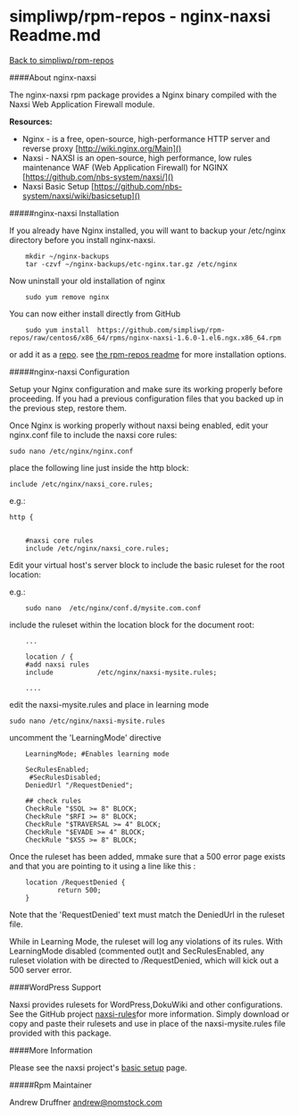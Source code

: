 simpliwp/rpm-repos - nginx-naxsi Readme.md
===========

[Back to simpliwp/rpm-repos](https://github.com/simpliwp/rpm-repos/blob/master/README.md)


####About nginx-naxsi

The nginx-naxsi rpm package provides a Nginx binary compiled with the Naxsi Web Application Firewall module.


**Resources:**


* Nginx - is a free, open-source, high-performance HTTP server and reverse proxy [http://wiki.nginx.org/Main]()
* Naxsi  -  NAXSI is an open-source, high performance, low rules maintenance WAF (Web Application Firewall) for NGINX 
[https://github.com/nbs-system/naxsi/]()
* Naxsi Basic Setup [https://github.com/nbs-system/naxsi/wiki/basicsetup]()




#####nginx-naxsi Installation

If you already have Nginx installed, you will want to backup your /etc/nginx directory before you install nginx-naxsi.

		mkdir ~/nginx-backups
		tar -czvf ~/nginx-backups/etc-nginx.tar.gz /etc/nginx

Now uninstall your old installation of nginx

		sudo yum remove nginx

You can now either install directly from GitHub 

		sudo yum install  https://github.com/simpliwp/rpm-repos/raw/centos6/x86_64/rpms/nginx-naxsi-1.6.0-1.el6.ngx.x86_64.rpm  
		

or add it as a [repo](https://github.com/simpliwp/rpm-repos/blob/master/README.md#how-to-install-a-repo). see [the rpm-repos readme](https://github.com/simpliwp/rpm-repos/blob/master/README.md) for more installation  options.





#####nginx-naxsi Configuration

Setup your Nginx configuration and make sure its working properly before proceeding. If you had a previous configuration files that you backed up in the previous step, restore them.

Once Nginx is working properly without naxsi being enabled, edit your nginx.conf file to include the naxsi core rules:

	sudo nano /etc/nginx/nginx.conf

place the following line just inside the http block:

	include /etc/nginx/naxsi_core.rules;

e.g.: 

	http {


		#naxsi core rules
		include /etc/nginx/naxsi_core.rules;




Edit your virtual host's server block to include the basic ruleset for the root location:

e.g.: 	

		sudo nano  /etc/nginx/conf.d/mysite.com.conf

include the ruleset within the location block for the document root:

		...
		
		location / {
		#add naxsi rules
		include           /etc/nginx/naxsi-mysite.rules;

		....


edit the naxsi-mysite.rules and place in learning mode


	sudo nano /etc/nginx/naxsi-mysite.rules

uncomment the 'LearningMode' directive

		LearningMode; #Enables learning mode
		
		SecRulesEnabled;
		 #SecRulesDisabled;
		DeniedUrl "/RequestDenied";
		
		## check rules
		CheckRule "$SQL >= 8" BLOCK;
		CheckRule "$RFI >= 8" BLOCK;
		CheckRule "$TRAVERSAL >= 4" BLOCK;
		CheckRule "$EVADE >= 4" BLOCK;
		CheckRule "$XSS >= 8" BLOCK;


Once the ruleset has been added, mmake sure that a 500 error page exists and that you are pointing to it using a line like this : 


        location /RequestDenied {
                return 500;                                                                                                           
        }


Note that the 'RequestDenied' text must match the DeniedUrl in the ruleset file.


While in Learning Mode, the ruleset will log any violations of its rules. With LearningMode disabled (commented out)t and SecRulesEnabled, any ruleset violation with be directed to /RequestDenied, which will kick out a 500 server error. 



####WordPress Support


Naxsi provides rulesets for WordPress,DokuWiki and other configurations. See the GitHub project [naxsi-rules](https://github.com/nbs-system/naxsi-rules )for more information. Simply download or copy and paste their rulesets and use in place of the naxsi-mysite.rules file provided with this package.


####More Information  

Please see the naxsi project's [basic setup](https://github.com/nbs-system/naxsi/wiki/basicsetup) page.  



#####Rpm Maintainer

Andrew Druffner <andrew@nomstock.com>

